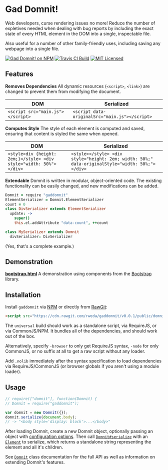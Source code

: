 # Gad Domnit!
Web developers, curse rendering issues no more!  Reduce the number of expletives needed when dealing with bug reports
by including the exact state of every HTML element in the DOM into a single, inspectable file.

Also useful for a number of other family-friendly uses, including saving any webpage into a single file.

[![Gad Domnit! on NPM](https://img.shields.io/npm/v/gaddomnit.svg)](https://www.npmjs.com/package/gaddomnit)
[![Travis CI Build](https://img.shields.io/travis/rweda/gaddomnit.svg)](https://travis-ci.org/rweda/gaddomnit)
[![MIT Licensed](https://img.shields.io/github/license/rweda/gaddomnit.svg)](https://github.com/rweda/gaddomnit/blob/master/LICENSE)

## Features

**Removes Dependencies** All dynamic resources (`<script>`, `<link>`) are changed to prevent them from modifying the
document.

| DOM | Serialized |
| --- | ---------- |
| `<script src="main.js"></script>` | `<script data-originalSrc="main.js"></script>` |

**Computes Style** The style of each element is computed and saved, ensuring that content is styled the same when
opened.

| DOM | Serialized |
| --- | ---------- |
| `<style>div {height: 2em;}</style> <div style="width: 50%"></div>` | `<style></style> <div style="height: 2em; width: 50%;" data-originalStyle="width: 50%;"></div>` |

**Extendable** Domnit is written in modular, object-oriented code.  The existing functionality can be easily changed,
and new modifications can be added.

```coffee
Domnit = require "gaddomnit"
ElementSerializer = Domnit.ElementSerializer
count = 0
class DivSerializer extends ElementSerializer
  update: ->
    super()
    this.el.addAttribute "data-count", ++count

class MySerializer extends Domnit
  divSerializer: DivSerializer
```
(Yes, that's a complete example.)

## Demonstration

**[bootstrap.html][demo:bootstrap]** A demonstration using components from the [Bootstrap] library.

## Installation

Install `gaddomnit` via [NPM](https://www.npmjs.com/) or directly from [RawGit](http://rawgit.com/):

```html
<script src="https://cdn.rawgit.com/rweda/gaddomnit/v0.0.1/public/domnit-universal.min.js"></script>
```

The `universal` build should work as a standalone script, via RequireJS, or via CommonJS/NPM.
It bundles all of the dependencies, and should work out of the box.

Alternatively, specify `-browser` to only get RequireJS syntax, `-node` for only CommonJS, or no suffix at all to get
a raw script without any loader.

Add `.nolib` immediately after the syntax specification to load dependencies via RequireJS/CommonJS (or browser globals
if you aren't using a module loader).

## Usage

```js
// require(["domnit"], function(Domnit) {
// Domnit = require("gaddomnit");

var domnit = new Domnit({});
domnit.serialize(document.body);
// -> "<body style='display: block'>...</body>"
```

After loading Domnit, create a new Domnit object, optionally passing an object with
[configuration options][Domnit#constructor].
Then call [`Domnit#serialize`][Domnit#serialize] with an [`Element`](https://developer.mozilla.org/en-US/docs/Web/API/Element) to
serialize, which returns a standalone string representing the element and all it's children.

See [`Domnit`][Domnit] class documentation for the full API as well as information on extending Domnit's features.

[Domnit]: https://rweda.github.io/gaddomnit/#https://rweda.github.io/gaddomnit/class/Domnit.html
[Domnit#constructor]: https://rweda.github.io/gaddomnit/#https://rweda.github.io/gaddomnit/class/Domnit.html#constructor-dynamic
[Domnit#serialize]: https://rweda.github.io/gaddomnit/#https://rweda.github.io/gaddomnit/class/Domnit.html#serialize-dynamic
[demo:bootstrap]: https://rweda.github.io/gaddomnit/demo/bootstrap.html
[Bootstrap]: http://getbootstrap.com/
